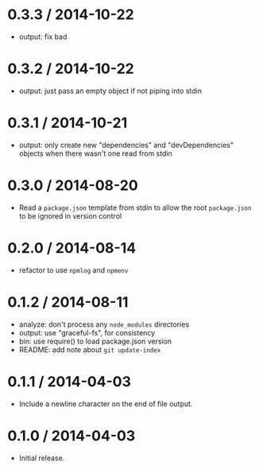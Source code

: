 
0.3.3 / 2014-10-22
==================

 * output: fix bad

0.3.2 / 2014-10-22
==================

 * output: just pass an empty object if not piping into stdin

0.3.1 / 2014-10-21
==================

  * output: only create new "dependencies" and "devDependencies" objects when there wasn't one read from stdin

0.3.0 / 2014-08-20
==================

 * Read a `package.json` template from stdin to allow the root `package.json`
   to be ignored in version control

0.2.0 / 2014-08-14
==================

 * refactor to use `npmlog` and `npmenv`

0.1.2 / 2014-08-11
==================

 * analyze: don't process any `node_modules` directories
 * output: use "graceful-fs", for consistency
 * bin: use require() to load package.json version
 * README: add note about `git update-index`

0.1.1 / 2014-04-03
==================

 * Include a newline character on the end of file output.

0.1.0 / 2014-04-03
==================

 * Initial release.
